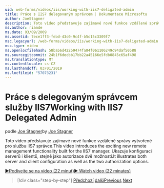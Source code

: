 ```yaml
---
uid: web-forms/videos/iis/working-with-iis7-deligated-admin
title: Práce s IIS7 delegovaným správcem | Dokumentace Microsoftu
author: JoeStagner
description: Toto video představuje zajímavé nové funkce vzdálené správy vytvořené pro službu IIS7 správce. Ukazuje server a konfiguraci klienta jako – úvod...
ms.author: riande
ms.date: 03/09/2009
ms.assetid: 7ece1ff3-febd-43c0-9c4f-b5c15c3309f7
msc.legacyurl: /web-forms/videos/iis/working-with-iis7-deligated-admin
msc.type: video
ms.openlocfilehash: 58ba56d42259474fa04f061106249c94daf50588
ms.sourcegitcommit: 24b1f6decbb17bb22a45166e5fdb0845c65af498
ms.translationtype: MT
ms.contentlocale: cs-CZ
ms.lasthandoff: 03/01/2019
ms.locfileid: "57073231"
---
```

<a name="working-with-iis7-delegated-admin"></a><span data-ttu-id="81057-104">Práce s delegovaným správcem služby IIS7</span><span class="sxs-lookup"><span data-stu-id="81057-104">Working with IIS7 Delegated Admin</span></span>
====================
<span data-ttu-id="81057-105">podle [Joe Stagner](https://github.com/JoeStagner)</span><span class="sxs-lookup"><span data-stu-id="81057-105">by [Joe Stagner](https://github.com/JoeStagner)</span></span>

<span data-ttu-id="81057-106">Toto video představuje zajímavé nové funkce vzdálené správy vytvořené pro službu IIS7 správce.</span><span class="sxs-lookup"><span data-stu-id="81057-106">This video introduces the exciting new remote management functionality built for the IIS7 manager.</span></span> <span data-ttu-id="81057-107">Ukazuje konfiguraci serverů i klientů, stejně jako autorizace dvě možnosti.</span><span class="sxs-lookup"><span data-stu-id="81057-107">It illustrates both server and client configuration as well as the two authorization options.</span></span>

[<span data-ttu-id="81057-108">&#9654;Podívejte se na video (22 minut)</span><span class="sxs-lookup"><span data-stu-id="81057-108">&#9654; Watch video (22 minutes)</span></span>](https://channel9.msdn.com/Blogs/ASP-NET-Site-Videos/working-with-iis7-deligated-admin)

> [!div class="step-by-step"]
> <span data-ttu-id="81057-109">[Předchozí](developing-and-deploying-in-a-shared-hosting.md)
> [další](feature-specific-delegated-management.md)</span><span class="sxs-lookup"><span data-stu-id="81057-109">[Previous](developing-and-deploying-in-a-shared-hosting.md)
[Next](feature-specific-delegated-management.md)</span></span>
